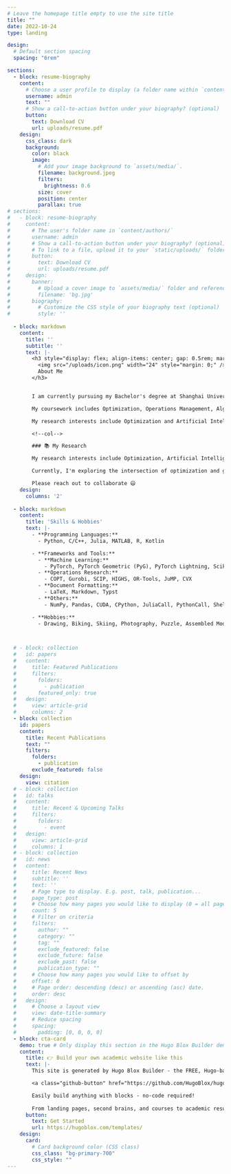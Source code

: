 ```yaml
---
# Leave the homepage title empty to use the site title
title: ""
date: 2022-10-24
type: landing

design:
  # Default section spacing
  spacing: "6rem"

sections:
  - block: resume-biography
    content:
      # Choose a user profile to display (a folder name within `content/authors/`)
      username: admin
      text: ""
      # Show a call-to-action button under your biography? (optional)
      button:
        text: Download CV
        url: uploads/resume.pdf
    design:
      css_class: dark
      background:
        color: black
        image:
          # Add your image background to `assets/media/`.
          filename: background.jpeg
          filters:
            brightness: 0.6
          size: cover
          position: center
          parallax: true
# sections:
#   - block: resume-biography
#     content:
#       # The user's folder name in `content/authors/`
#       username: admin
#       # Show a call-to-action button under your biography? (optional)
#       # To link to a file, upload it to your `static/uploads/` folder
#       button:
#         text: Download CV
#         url: uploads/resume.pdf
#     design:
#       banner:
#         # Upload a cover image to `assets/media/` folder and reference its filename here (optional)
#         filename: 'bg.jpg'
#       biography:
#         # Customize the CSS style of your biography text (optional)
#         style: ''
        
  - block: markdown
    content:
      title: ''
      subtitle: ''
      text: |-
        <h3 style="display: flex; align-items: center; gap: 0.5rem; margin: 0;">
          <img src="/uploads/icon.png" width="24" style="margin: 0;" />
          About Me
        </h3>


        I am currently pursuing my Bachelor's degree at Shanghai University of Finance and Economics (2021.9 - 2025.6), specializing in the Interdisciplinary Science Experimental Class.

        My coursework includes Optimization, Operations Management, Algorithm Design, and Machine Learning.

        My research interests include Optimization and Artificial Intelligence. 😊

        <!--col-->

        ### 📚 My Research

        My research interests include Optimization, Artificial Intelligence and the Interdisciplinary of Operations Research and Machine Learning. 

        Currently, I'm exploring the intersection of optimization and generative models.

        Please reach out to collaborate 😃
    design:
      columns: '2'
      
  - block: markdown
    content:
      title: 'Skills & Hobbies'
      text: |-
        - **Programming Languages:**  
          - Python, C/C++, Julia, MATLAB, R, Kotlin  

        - **Frameworks and Tools:**  
          - **Machine Learning:** 
            - PyTorch, PyTorch Geometric (PyG), PyTorch Lightning, Scikit-learn, Gym, Isaac Gym  
          - **Operations Research:** 
            - COPT, Gurobi, SCIP, HIGHS, OR-Tools, JuMP, CVX  
          - **Document Formatting:** 
            - LaTeX, Markdown, Typst  
          - **Others:** 
            - NumPy, Pandas, CUDA, CPython, JuliaCall, PythonCall, Shell, SSH, Git, YAML, JSON, Office, Photoshop  

        - **Hobbies:**  
          - Drawing, Biking, Skiing, Photography, Puzzle, Assembled Model, Coffee  



  # - block: collection
  #   id: papers
  #   content:
  #     title: Featured Publications
  #     filters:
  #       folders:
  #         - publication
  #       featured_only: true
  #   design:
  #     view: article-grid
  #     columns: 2
  - block: collection
    id: papers
    content:
      title: Recent Publications
      text: ""
      filters:
        folders:
          - publication
        exclude_featured: false
    design:
      view: citation
  # - block: collection
  #   id: talks
  #   content:
  #     title: Recent & Upcoming Talks
  #     filters:
  #       folders:
  #         - event
  #   design:
  #     view: article-grid
  #     columns: 1
  # - block: collection
  #   id: news
  #   content:
  #     title: Recent News
  #     subtitle: ''
  #     text: ''
  #     # Page type to display. E.g. post, talk, publication...
  #     page_type: post
  #     # Choose how many pages you would like to display (0 = all pages)
  #     count: 5
  #     # Filter on criteria
  #     filters:
  #       author: ""
  #       category: ""
  #       tag: ""
  #       exclude_featured: false
  #       exclude_future: false
  #       exclude_past: false
  #       publication_type: ""
  #     # Choose how many pages you would like to offset by
  #     offset: 0
  #     # Page order: descending (desc) or ascending (asc) date.
  #     order: desc
  #   design:
  #     # Choose a layout view
  #     view: date-title-summary
  #     # Reduce spacing
  #     spacing:
  #       padding: [0, 0, 0, 0]
  - block: cta-card
    demo: true # Only display this section in the Hugo Blox Builder demo site
    content:
      title: 👉 Build your own academic website like this
      text: |-
        This site is generated by Hugo Blox Builder - the FREE, Hugo-based open source website builder trusted by 250,000+ academics like you.

        <a class="github-button" href="https://github.com/HugoBlox/hugo-blox-builder" data-color-scheme="no-preference: light; light: light; dark: dark;" data-icon="octicon-star" data-size="large" data-show-count="true" aria-label="Star HugoBlox/hugo-blox-builder on GitHub">Star</a>

        Easily build anything with blocks - no-code required!
        
        From landing pages, second brains, and courses to academic resumés, conferences, and tech blogs.
      button:
        text: Get Started
        url: https://hugoblox.com/templates/
    design:
      card:
        # Card background color (CSS class)
        css_class: "bg-primary-700"
        css_style: ""
---
```

